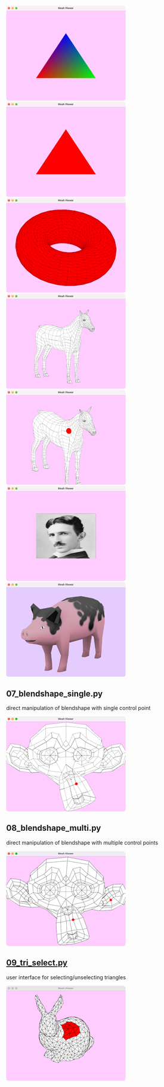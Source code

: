 <img src="https://raw.githubusercontent.com/nobuyuki83/demos_py_qt_mdngl/doc/00_thumbnail.png" width=320>

<img src="https://raw.githubusercontent.com/nobuyuki83/demos_py_qt_mdngl/doc/01_thumbnail.png" width=320>

<img src="https://raw.githubusercontent.com/nobuyuki83/demos_py_qt_mdngl/doc/02_thumbnail.png" width=320>

<img src="https://raw.githubusercontent.com/nobuyuki83/demos_py_qt_mdngl/doc/03_thumbnail.png" width=320>

<img src="https://raw.githubusercontent.com/nobuyuki83/demos_py_qt_mdngl/doc/04_thumbnail.png" width=320>

<img src="https://raw.githubusercontent.com/nobuyuki83/demos_py_qt_mdngl/doc/05_thumbnail.png" width=320>

<img src="https://raw.githubusercontent.com/nobuyuki83/demos_py_qt_mdngl/doc/06_thumbnail.png" width=320>

## 07_blendshape_single.py

direct manipulation of blendshape with single control point

<img src="https://raw.githubusercontent.com/nobuyuki83/demos_py_qt_mdngl/doc/07_thumbnail.png" width=320>

## 08_blendshape_multi.py

direct manipulation of blendshape with multiple control points

<img src="https://raw.githubusercontent.com/nobuyuki83/demos_py_qt_mdngl/doc/08_thumbnail.png" width=320>

## [09_tri_select.py](09_tri_select.py)

user interface for selecting/unselecting triangles  

<img src="https://raw.githubusercontent.com/nobuyuki83/demos_py_qt_mdngl/doc/09_thumbnail.png" width=320>



